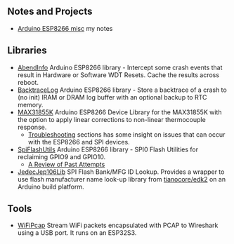 ## Notes and Projects
* [Arduino ESP8266 misc](https://github.com/mhightower83/Arduino-ESP8266-misc/wiki) my notes
## Libraries
* [AbendInfo](https://github.com/mhightower83/AbendInfo) Arduino ESP8266 library - Intercept some crash events that result in Hardware or Software WDT Resets. Cache the results across reboot.
* [BacktraceLog](https://github.com/mhightower83/BacktraceLog) Arduino ESP8266 library - Store a backtrace of a crash to (no init) IRAM or DRAM log buffer with an optional backup to RTC memory.
* [MAX31855K](https://github.com/mhightower83/MAX31855K) Arduino ESP8266 Device Library for the MAX31855K with the option to apply linear corrections to non-linear thermocouple response.
   * [Troubleshooting](https://github.com/mhightower83/MAX31855K/wiki/Troubleshooting#troubleshooting) sections has some insight on issues that can occur with the ESP8266 and SPI devices.
* [SpiFlashUtils](https://github.com/mhightower83/SpiFlashUtils) Arduino ESP8266 library - SPI0 Flash Utilities for reclaiming GPIO9 and GPIO10.
   * [A Review of Past Attempts](https://github.com/mhightower83/Arduino-ESP8266-misc/wiki/Pins-GPIO9-and-GPIO10#a-review-of-past-attempts)
* [JedecJep106Lib](https://github.com/mhightower83/JedecJep106Lib) SPI Flash Bank/MFG ID Lookup. Provides a wrapper to use flash manufacturer name look-up library from [tianocore/edk2](https://github.com/tianocore/edk2/blob/master/MdePkg/Library/JedecJep106Lib/JedecJep106Lib.c) on an Arduino build platform. 

<!--   
unable to position at section of the page
   * <a href="https://github.com/mhightower83/MAX31855K/wiki/Troubleshooting#troubleshooting" target="_blank">Troubleshooting</a> sections has some insight on issues that can occur with the ESP8266 and SPI devices.
   * <a href="https://github.com/mhightower83/Arduino-ESP8266-misc/wiki/Pins-GPIO9-and-GPIO10#a-review-of-past-attempts" target="_blank">A Review of Past Attempts</a>
--> 


## Tools
* [WiFiPcap](https://github.com/mhightower83/WiFiPcap) Stream WiFi packets encapsulated with PCAP to Wireshark using a USB port. It runs on an ESP32S3.

<!--
**mhightower83/mhightower83** is a ✨ _special_ ✨ repository because its `README.md` (this file) appears on your GitHub profile.

Here are some ideas to get you started:

- 🔭 I’m currently working on ...
- 🌱 I’m currently learning ...
- 👯 I’m looking to collaborate on ...
- 🤔 I’m looking for help with ...
- 💬 Ask me about ...
- 📫 How to reach me: ...
- 😄 Pronouns: ...
- ⚡ Fun fact: ...
-->
